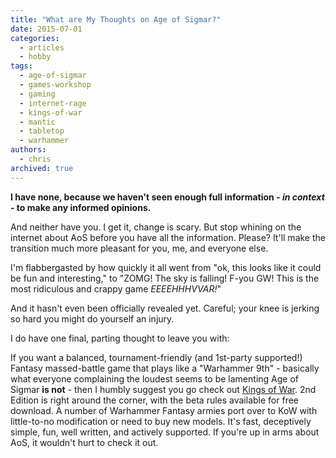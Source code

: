 ```yaml
---
title: "What are My Thoughts on Age of Sigmar?"
date: 2015-07-01
categories:
  - articles
  - hobby
tags:
  - age-of-sigmar
  - games-workshop
  - gaming
  - internet-rage
  - kings-of-war
  - mantic
  - tabletop
  - warhammer
authors:
  - chris
archived: true
---
```


**I have none, because we haven't seen enough full information - _in context_ - to make any informed opinions.**

And neither have you. I get it, change is scary. But stop whining on the internet about AoS before you have all the information. Please? It'll make the transition much more pleasant for you, me, and everyone else.

I'm flabbergasted by how quickly it all went from "ok, this looks like it could be fun and interesting," to "ZOMG! The sky is falling! F-you GW! This is the most ridiculous and crappy game _EEEEHHHVVAR!_"

And it hasn't even been officially revealed yet. Careful; your knee is jerking so hard you might do yourself an injury.

I do have one final, parting thought to leave you with:

If you want a balanced, tournament-friendly (and 1st-party supported!) Fantasy massed-battle game that plays like a "Warhammer 9th" - basically what everyone complaining the loudest seems to be lamenting Age of Sigmar **is not** - then I humbly suggest you go check out [Kings of War](http://www.manticgames.com/games/kings-of-war.html). 2nd Edition is right around the corner, with the beta rules available for free download. A number of Warhammer Fantasy armies port over to KoW with little-to-no modification or need to buy new models. It's fast, deceptively simple, fun, well written, and actively supported. If you're up in arms about AoS, it wouldn't hurt to check it out.

